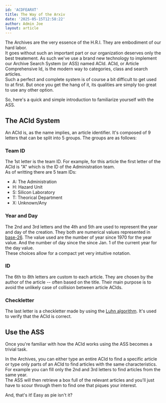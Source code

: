 ```yaml
---
id: 'ACDFEARXT'
title: The Way of the Arxiv
date: '2025-05-15T12:58:22'
author: Admin Joe
layout: article
---
```


The Archives are the very essence of the H.R.I. They are embodiment of our hard labor.  
It goes without such an important part or our organization deserves only the best
treatement. As such we've use a brand new technology to implement our Archive Search
System (or ASS) named ACId. ACId, or Article Comprehensive Id, is the modern way to
categories, class and search articles.  
Such a perfect and complete system is of course a bit difficult to get used to at
first. But once you get the hang of it, its qualities are simply too great to use
any other option.

So, here's a quick and simple introduction to familiarize yourself with the ASS.

## The ACId System

An ACId is, as the name implies, an article identifier. It's composed of 9 letters
that can be split into 5 groups. The groups are as follows:

### Team ID

The 1st letter is the team ID. For example, for this article the first letter of
the ACId is "A" which is the ID of the Administration team.  
As of writting there are 5 team IDs:

- A: The Administration
- H: Hazard Unit
- S: Silicon Laboratory
- T: Theorical Department
- X: Unknown/Any

### Year and Day

The 2nd and 3rd letters and the 4th and 5th are used to represent the year and day
of the creation. They both are numerical values represented in
[base-26](https://en.wikipedia.org/wiki/Bijective_numeration#The_bijective_base-26_system).
The value used are the number of year since 1970 for the year value. And the number of day
since the since Jan. 1 of the current year for the day value.  
These choices allow for a compact yet very intuitive notation.

### ID

The 6th to 8th letters are custom to each article. They are chosen by the author
of the article -- often based on the title. Their main purpose is to avoid the 
unlikely case of collision between article ACIds.

### Checkletter

The last letter is a checkletter made by using the
[Luhn algorithm](https://en.wikipedia.org/wiki/Luhn_mod_N_algorithm).
It's used to verify that the ACId is correct.

## Use the ASS

Once you're familiar with how the ACId works using the ASS becomes a trivial task.

In the Archives, you can either type an entire ACId to find a specific article or
type only parts of an ACId to find articles with the same characteristics. For example
you can fill only the 2nd and 3rd letters to find articles from the same year.  
The ASS will then retrieve a box full of the relevant articles and you'll just have
to scour through them to find one that piques your interest.

And, that's it! Easy as pie isn't it?

